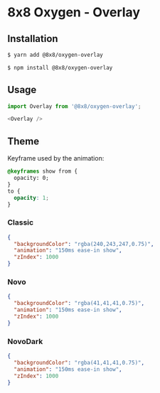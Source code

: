 # 8x8 Oxygen - Overlay

## Installation

```sh
$ yarn add @8x8/oxygen-overlay
```

```sh
$ npm install @8x8/oxygen-overlay
```

## Usage

```js
import Overlay from '@8x8/oxygen-overlay';
```

```js
<Overlay />
```

## Theme

Keyframe used by the animation:

```css
@keyframes show from {
  opacity: 0;
}
to {
  opacity: 1;
}
```

### Classic

```json
{
  "backgroundColor": "rgba(240,243,247,0.75)",
  "animation": "150ms ease-in show",
  "zIndex": 1000
}
```

### Novo

```json
{
  "backgroundColor": "rgba(41,41,41,0.75)",
  "animation": "150ms ease-in show",
  "zIndex": 1000
}
```

### NovoDark

```json
{
  "backgroundColor": "rgba(41,41,41,0.75)",
  "animation": "150ms ease-in show",
  "zIndex": 1000
}
```
